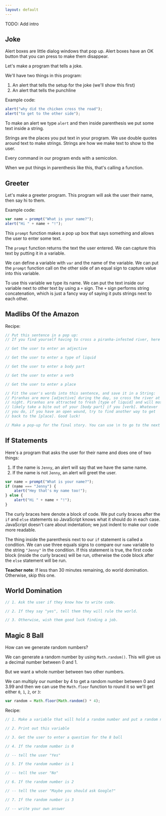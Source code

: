 ```yaml
---
layout: default
---
```


TODO: Add intro


Joke
----

Alert boxes are little dialog windows that pop up.  Alert boxes have an OK button that you can press to make them disappear.

Let's make a program that tells a joke.

We'll have two things in this program:

1. An alert that tells the setup for the joke (we'll show this first)
2. An alert that tells the punchline

Example code:

```js
alert("why did the chicken cross the road");
alert("to get to the other side");
```

To make an alert we type `alert` and then inside parenthesis we put some text inside a string.

Strings are the places you put text in your program.  We use double quotes around text to make strings.  Strings are how we make text to show to the user.

Every command in our program ends with a semicolon.

When we put things in parenthesis like this, that's calling a function.


Greeter
-------

Let's make a greeter program. This program will ask the user their name, then say hi to them.

Example code:

```js
var name = prompt("What is your name?");
alert("Hi " + name + "!");
```

This `prompt` function makes a pop up box that says something and allows the user to enter some text.

The `prompt` function returns the text the user entered.  We can capture this text by putting it in a variable.

We can define a variable with `var` and the name of the variable.  We can put the `prompt` function call on the other side of an equal sign to capture value into this variable.

To use this variable we type its name.  We can put the text inside our variable next to other text by using a `+` sign.  The `+` sign performs string concatenation, which is just a fancy way of saying it puts strings next to each other.


Madlibs Of the Amazon
---------------------

Recipe:

```js
// Put this sentence in a pop up:
// If you find yourself having to cross a piranha-infested river, here's how to do it...

// Get the user to enter an adjective

// Get the user to enter a type of liquid

// Get the user to enter a body part

// Get the user to enter a verb

// Get the user to enter a place

// Fit the user's words into this sentence, and save it in a String:
// Piranhas are more [adjective] during the day, so cross the river at
// night. Piranhas are attracted to fresh [type of liquid] and will most
// likely take a bite out of your [body part] if you [verb]. Whatever
// you do, if you have an open wound, try to find another way to get
// back to the [place]. Good luck!

// Make a pop-up for the final story. You can use \n to go to the next line.

```


If Statements
----------------


Here's a program that asks the user for their name and does one of two things:

1. If the name is `Jenny`, an alert will say that we have the same name.
2. If the name is not `Jenny`, an alert will greet the user.

```js
var name = prompt("What is your name?");
if (name === "Jenny") {
    alert("Hey that's my name too!");
} else {
    alert("Hi " + name + "!");
}
```

The curly braces here denote a block of code.  We put curly braces after the `if` and `else` statements so JavaScript knows what it should do in each case.  JavaScript doesn't care about indentation; we just indent to make our code more readable.

The thing inside the parenthesis next to our `if` statement is called a condition. We can use three equals signs to compare our `name` variable to the string `"Jenny"` in the condition.  If this statement is true, the first code block (inside the curly braces) will be run, otherwise the code block after the `else` statement will be run.

**Teacher note**: If less than 30 minutes remaining, do world domination. Otherwise, skip this one.

World Domination
----------------

```js
// 1. Ask the user if they know how to write code.

// 2. If they say "yes", tell them they will rule the world.

// 3. Otherwise, wish them good luck finding a job.
```


Magic 8 Ball
------------

How can we generate random numbers?

We can generate a random number by using `Math.random()`.  This will give us a decimal number between 0 and 1.

But we want a whole number between two other numbers.

We can multiply our number by 4 to get a random number between 0 and 3.99 and then we can use the `Math.floor` function to round it so we'll get either `0`, `1`, `2`, or `3`:

```js
var random = Math.floor(Math.random() * 4);
```

Recipe:

```js
// 1. Make a variable that will hold a random number and put a random number into this variable using "Math.floor(Math.random() * 4);"

// 2. Print out this variable

// 3. Get the user to enter a question for the 8 ball

// 4. If the random number is 0

// -- tell the user "Yes"

// 5. If the random number is 1

// -- tell the user "No"

// 6. If the random number is 2

// -- tell the user "Maybe you should ask Google?"

// 7. If the random number is 3

// -- write your own answer
```
